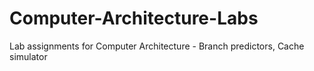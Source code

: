 # Computer-Architecture-Labs
Lab assignments for Computer Architecture - Branch predictors, Cache simulator
